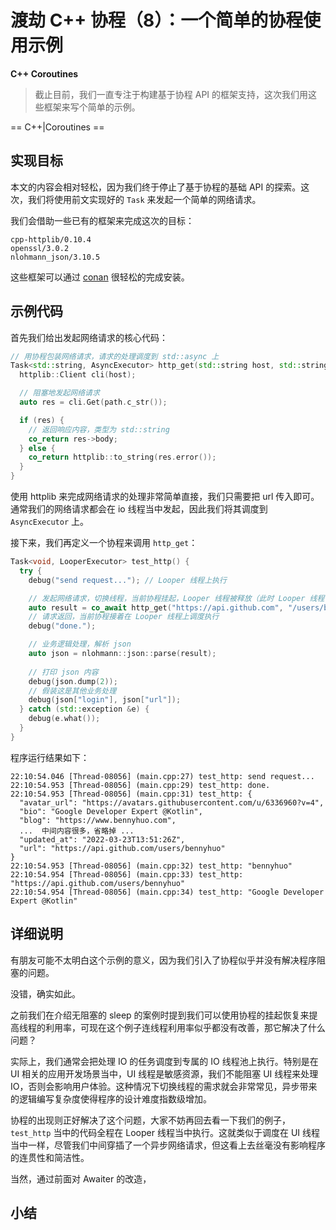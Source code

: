#  渡劫 C++ 协程（8）：一个简单的协程使用示例

**C++ Coroutines**

> 截止目前，我们一直专注于构建基于协程 API 的框架支持，这次我们用这些框架来写个简单的示例。

==  C++|Coroutines ==

<cpp-coroutines>

## 实现目标

本文的内容会相对轻松，因为我们终于停止了基于协程的基础 API 的探索。这次，我们将使用前文实现好的 `Task` 来发起一个简单的网络请求。

我们会借助一些已有的框架来完成这次的目标：

```
cpp-httplib/0.10.4
openssl/3.0.2
nlohmann_json/3.10.5
```

这些框架可以通过 [conan](https://www.bilibili.com/video/BV1wL411u74B/) 很轻松的完成安装。

## 示例代码

首先我们给出发起网络请求的核心代码：

```cpp
// 用协程包装网络请求，请求的处理调度到 std::async 上
Task<std::string, AsyncExecutor> http_get(std::string host, std::string path) {
  httplib::Client cli(host);

  // 阻塞地发起网络请求
  auto res = cli.Get(path.c_str());

  if (res) {
    // 返回响应内容，类型为 std::string
    co_return res->body;
  } else {
    co_return httplib::to_string(res.error());
  }
}
```

使用 httplib 来完成网络请求的处理非常简单直接，我们只需要把 url 传入即可。通常我们的网络请求都会在 io 线程当中发起，因此我们将其调度到 `AsyncExecutor` 上。

接下来，我们再定义一个协程来调用 `http_get`：

```cpp
Task<void, LooperExecutor> test_http() {
  try {
    debug("send request..."); // Looper 线程上执行

    // 发起网络请求，切换线程，当前协程挂起，Looper 线程被释放（此时 Looper 线程可以去调度其他任务）
    auto result = co_await http_get("https://api.github.com", "/users/bennyhuo");
    // 请求返回，当前协程接着在 Looper 线程上调度执行
    debug("done.");

    // 业务逻辑处理，解析 json
    auto json = nlohmann::json::parse(result);
    
    // 打印 json 内容
    debug(json.dump(2));
    // 假装这是其他业务处理
    debug(json["login"], json["url"]);
  } catch (std::exception &e) {
    debug(e.what());
  }
}
```

程序运行结果如下：

```
22:10:54.046 [Thread-08056] (main.cpp:27) test_http: send request...
22:10:54.953 [Thread-08056] (main.cpp:29) test_http: done.
22:10:54.953 [Thread-08056] (main.cpp:31) test_http: {
  "avatar_url": "https://avatars.githubusercontent.com/u/6336960?v=4",
  "bio": "Google Developer Expert @Kotlin",
  "blog": "https://www.bennyhuo.com",
  ...  中间内容很多，省略掉 ...
  "updated_at": "2022-03-23T13:51:26Z",
  "url": "https://api.github.com/users/bennyhuo"
}
22:10:54.953 [Thread-08056] (main.cpp:32) test_http: "bennyhuo"
22:10:54.954 [Thread-08056] (main.cpp:33) test_http: "https://api.github.com/users/bennyhuo"
22:10:54.954 [Thread-08056] (main.cpp:34) test_http: "Google Developer Expert @Kotlin"
```

## 详细说明

有朋友可能不太明白这个示例的意义，因为我们引入了协程似乎并没有解决程序阻塞的问题。

没错，确实如此。

之前我们在介绍无阻塞的 sleep 的案例时提到我们可以使用协程的挂起恢复来提高线程的利用率，可现在这个例子连线程利用率似乎都没有改善，那它解决了什么问题？

实际上，我们通常会把处理 IO 的任务调度到专属的 IO 线程池上执行。特别是在 UI 相关的应用开发场景当中，UI 线程是敏感资源，我们不能阻塞 UI 线程来处理 IO，否则会影响用户体验。这种情况下切换线程的需求就会非常常见，异步带来的逻辑编写复杂度使得程序的设计难度指数级增加。

协程的出现则正好解决了这个问题，大家不妨再回去看一下我们的例子，`test_http` 当中的代码全程在 Looper 线程当中执行。这就类似于调度在 UI 线程当中一样，尽管我们中间穿插了一个异步网络请求，但这看上去丝毫没有影响程序的连贯性和简洁性。

当然，通过前面对 Awaiter 的改造，

## 小结

